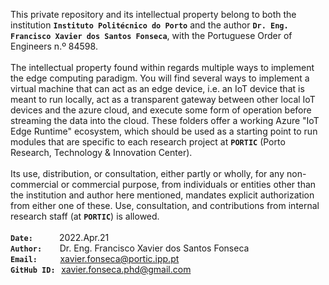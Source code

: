 This private repository and its intellectual property belong to both the institution **`Instituto Politécnico do Porto`** and the author **`Dr. Eng. Francisco Xavier dos Santos Fonseca`**, with the Portuguese Order of Engineers n.º 84598.  
<br />
The intellectual property found within regards multiple ways to implement the edge computing paradigm. You will find several ways to implement a virtual machine that can act as an edge device, i.e. an IoT device that is meant to run locally, act as a transparent gateway between other local IoT devices and the azure cloud, and execute some form of operation before streaming the data into the cloud. These folders offer a working Azure "IoT Edge Runtime" ecosystem, which should be used as a starting point to run modules that are specific to each research project at **`PORTIC`** (Porto Research, Technology & Innovation Center).
<br />
<br />
Its use, distribution, or consultation, either partly or wholly, for any non-commercial or commercial purpose, from individuals or entities other than the institution and author here mentioned, mandates explicit authorization from either one of these. Use, consultation, and contributions from internal research staff (at **`PORTIC`**) is allowed.
 <br />
 <br />
**`Date:`** &ensp;&thinsp;&ensp;&thinsp;&ensp;&thinsp;&ensp;&thinsp;2022.Apr.21   <br />
**`Author:`**&ensp;&thinsp;&ensp;&thinsp;&ensp;&thinsp;Dr. Eng. Francisco Xavier dos Santos Fonseca     <br />
**`Email:`** &ensp;&thinsp;&ensp;&thinsp;&ensp;&thinsp; xavier.fonseca@portic.ipp.pt     <br />
**`GitHub ID:`**&ensp;&thinsp;xavier.fonseca.phd@gmail.com     <br />

